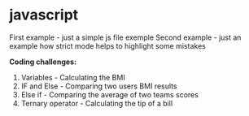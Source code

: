 # javascript

First example - just a simple js file exemple
Second example - just an example how strict mode helps to highlight some mistakes

**Coding challenges:**

1. Variables - Calculating the BMI
2. IF and Else - Comparing two users BMI results
3. Else if - Comparing the average of two teams scores
4. Ternary operator - Calculating the tip of a bill
